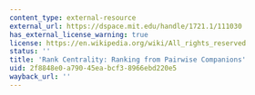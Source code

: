 ```yaml
---
content_type: external-resource
external_url: https://dspace.mit.edu/handle/1721.1/111030
has_external_license_warning: true
license: https://en.wikipedia.org/wiki/All_rights_reserved
status: ''
title: 'Rank Centrality: Ranking from Pairwise Companions'
uid: 2f8848e0-a790-45ea-bcf3-8966ebd220e5
wayback_url: ''
---
```

